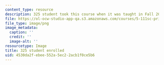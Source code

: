 ```yaml
---
content_type: resource
description: 325 student took this course when it was taught in Fall 2014.
file: https://ol-ocw-studio-app-qa.s3.amazonaws.com/courses/5-111sc-principles-of-chemical-science-fall-2014/4530da2febee552a5ec22acb1f0ce5b6_300-approx.png
file_type: image/png
image_metadata:
  caption: ''
  credit: ''
  image-alt: ''
resourcetype: Image
title: 325 student enrolled
uid: 4530da2f-ebee-552a-5ec2-2acb1f0ce5b6
---
```

